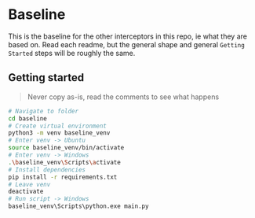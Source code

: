 # Baseline

This is the baseline for the other interceptors in this repo, ie what they are based on. Read each readme,
but the general shape and general `Getting Started` steps will be roughly the same.

## Getting started
> Never copy as-is, read the comments to see what happens
```bash
# Navigate to folder
cd baseline
# Create virtual environment
python3 -m venv baseline_venv
# Enter venv -> Ubuntu
source baseline_venv/bin/activate
# Enter venv -> Windows
.\baseline_venv\Scripts\activate
# Install dependencies
pip install -r requirements.txt
# Leave venv
deactivate
# Run script -> Windows
baseline_venv\Scripts\python.exe main.py